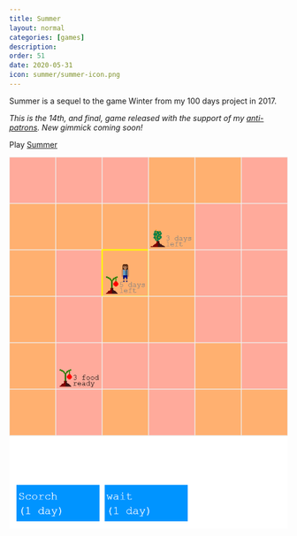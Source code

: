 ```yaml
---
title: Summer
layout: normal
categories: [games]
description:
order: 51
date: 2020-05-31
icon: summer/summer-icon.png
---
```


Summer is a sequel to the game Winter from my 100 days project in 2017.

_This is the 14th, and final, game released with the support of my [anti-patrons](/anti-patreon). New gimmick coming soon!_

<p>Play <a href="/summer">Summer</a></p>

![](summer.png)
